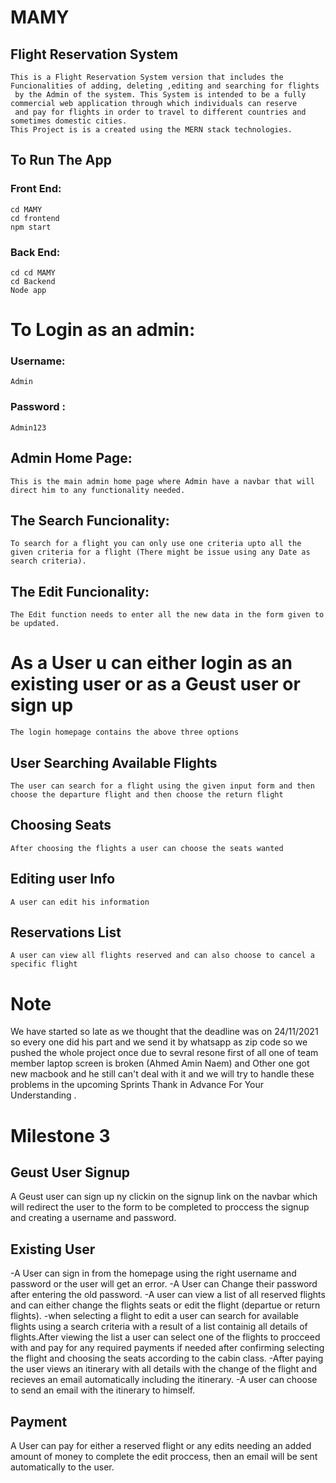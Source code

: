 # MAMY
## Flight Reservation System
    This is a Flight Reservation System version that includes the Funcionalities of adding, deleting ,editing and searching for flights
     by the Admin of the system. This System is intended to be a fully commercial web application through which individuals can reserve 
     and pay for flights in order to travel to different countries and sometimes domestic cities.    
    This Project is is a created using the MERN stack technologies.


## To Run The App
 ### Front End:
    cd MAMY
    cd frontend
    npm start
 ### Back End:
    cd cd MAMY
    cd Backend
    Node app

 # To Login as an admin:
 ### Username:
    Admin
 ### Password :
    Admin123  

## Admin Home Page:
    This is the main admin home page where Admin have a navbar that will direct him to any functionality needed.        

## The Search Funcionality:
    To search for a flight you can only use one criteria upto all the given criteria for a flight (There might be issue using any Date as search criteria).     

## The Edit Funcionality:
    The Edit function needs to enter all the new data in the form given to be updated.

# As a User u can either login as an existing user or as a Geust user or sign up 
    The login homepage contains the above three options

## User Searching Available Flights
    The user can search for a flight using the given input form and then choose the departure flight and then choose the return flight

## Choosing Seats
    After choosing the flights a user can choose the seats wanted

## Editing user Info
    A user can edit his information

## Reservations List
    A user can view all flights reserved and can also choose to cancel a specific flight





# Note
  We have started so late as we thought that the deadline was on 24/11/2021 so every one did his part and 
  we send it by whatsapp as zip code so we pushed the whole project once due to sevral resone
  first of all one of team member laptop screen is broken (Ahmed Amin Naem) and Other one got new macbook and he still can't deal with it
  and we will try to handle these problems in the upcoming Sprints
  Thank in Advance For Your Understanding .








  # Milestone 3

## Geust User Signup
 A Geust user can sign up ny clickin on the signup link on the navbar which will redirect the user to the form to be completed to proccess the signup and creating a username and password.

## Existing User
 -A User can sign in from the homepage using the right username and password or the user will get an error.
 -A User can Change their password after entering the old password.
 -A user can view a list of all reserved flights and can either change the flights seats or edit the flight (departue or return flights). 
 -when selecting a flight to edit a user can search for available flights using a search criteria with a result of a list containig all details of flights.After viewing the list a user can select one of the flights to procceed with and pay for any required payments if needed after confirming selecting the flight and choosing the seats according to the cabin class.
 -After paying the user views an itinerary with all details with the change of the flight and recieves an email automatically including the itinerary.
 -A user can choose to send an email with the itinerary to himself.

 ## Payment
  A User can pay for either a reserved flight or any edits needing an added amount of money to complete the edit proccess, then an email will be sent automatically to the user. 


